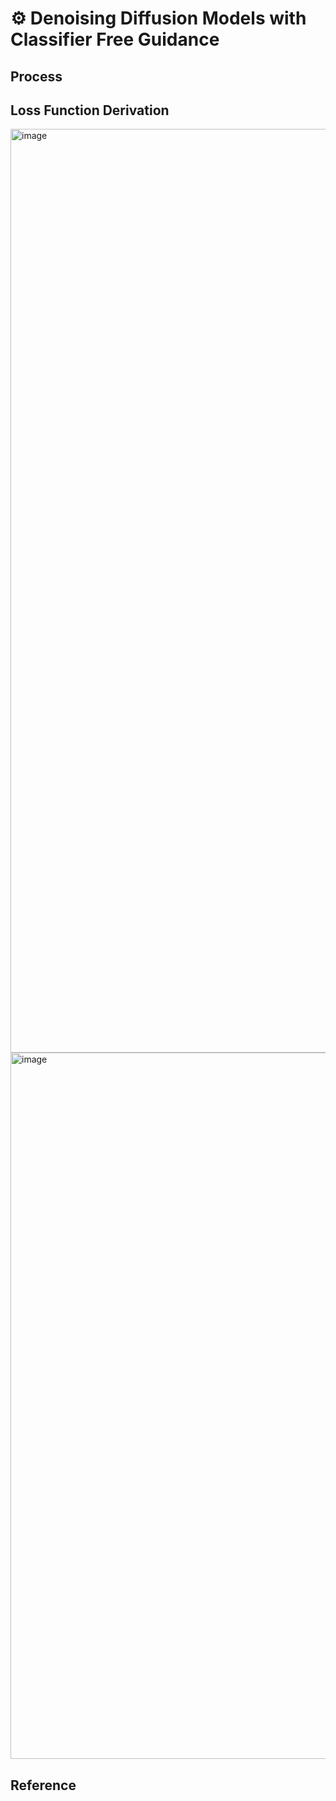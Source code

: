 # ⚙️ Denoising Diffusion Models with Classifier Free Guidance

## Process

## Loss Function Derivation
<img width="1000" height="1478" alt="image" src="https://github.com/user-attachments/assets/4694507a-be63-4d96-944d-ec44fd7bfb00" />
<img width="1000" height="1130" alt="image" src="https://github.com/user-attachments/assets/744be06d-959b-4cdf-91ac-f3d50e36186a" />


## Reference


